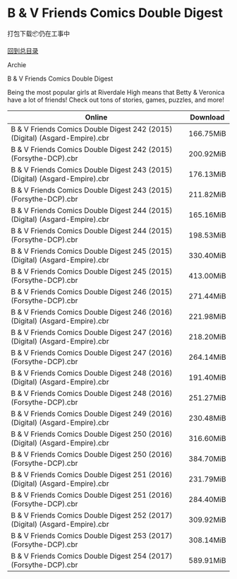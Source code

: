 # B & V Friends Comics Double Digest

打包下载📦仍在工事中

[回到总目录](/Catalogs.md)

Archie

B & V Friends Comics Double Digest

Being the most popular girls at Riverdale High means that Betty & Veronica have a lot of friends! Check out tons of stories, games, puzzles, and more!





Online | Download
--- | ---
B & V Friends Comics Double Digest 242 (2015) (Digital) (Asgard-Empire).cbr | 166.75MiB
B & V Friends Comics Double Digest 242 (2015) (Forsythe-DCP).cbr | 200.92MiB
B & V Friends Comics Double Digest 243 (2015) (Digital) (Asgard-Empire).cbr | 176.13MiB
B & V Friends Comics Double Digest 243 (2015) (Forsythe-DCP).cbr | 211.82MiB
B & V Friends Comics Double Digest 244 (2015) (Digital) (Asgard-Empire).cbr | 165.16MiB
B & V Friends Comics Double Digest 244 (2015) (Forsythe-DCP).cbr | 198.53MiB
B & V Friends Comics Double Digest 245 (2015) (Digital) (Asgard-Empire).cbr | 330.40MiB
B & V Friends Comics Double Digest 245 (2015) (Forsythe-DCP).cbr | 413.00MiB
B & V Friends Comics Double Digest 246 (2015) (Forsythe-DCP).cbr | 271.44MiB
B & V Friends Comics Double Digest 246 (2016) (Digital) (Asgard-Empire).cbr | 221.98MiB
B & V Friends Comics Double Digest 247 (2016) (Digital) (Asgard-Empire).cbr | 218.20MiB
B & V Friends Comics Double Digest 247 (2016) (Forsythe-DCP).cbr | 264.14MiB
B & V Friends Comics Double Digest 248 (2016) (Digital) (Asgard-Empire).cbr | 191.40MiB
B & V Friends Comics Double Digest 248 (2016) (Forsythe-DCP).cbr | 251.27MiB
B & V Friends Comics Double Digest 249 (2016) (Digital) (Asgard-Empire).cbr | 230.48MiB
B & V Friends Comics Double Digest 250 (2016) (Digital) (Asgard-Empire).cbr | 316.60MiB
B & V Friends Comics Double Digest 250 (2016) (Forsythe-DCP).cbr | 384.70MiB
B & V Friends Comics Double Digest 251 (2016) (Digital) (Asgard-Empire).cbr | 231.79MiB
B & V Friends Comics Double Digest 251 (2016) (Forsythe-DCP).cbr | 284.40MiB
B & V Friends Comics Double Digest 252 (2017) (Digital) (Asgard-Empire).cbr | 309.92MiB
B & V Friends Comics Double Digest 253 (2017) (Forsythe-DCP).cbr | 308.14MiB
B & V Friends Comics Double Digest 254 (2017) (Forsythe-DCP).cbr | 589.91MiB